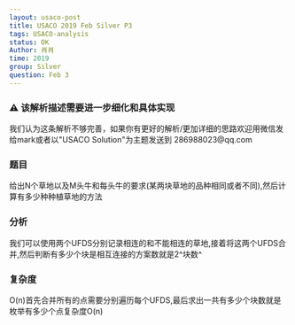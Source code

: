 ```yaml
---
layout: usaco-post
title: USACO 2019 Feb Silver P3
tags: USACO-analysis
status: OK
Author: 肖肖
time: 2019
group: Silver
question: Feb 3
---
```

<div class="notification">
    <h3>⚠ 该解析描述需要进一步细化和具体实现</h3>
    我们认为这条解析不够完善，如果你有更好的解析/更加详细的思路欢迎用微信发给mark或者以"USACO Solution"为主题发送到 286988023@qq.com
</div>

### 题目

给出N个草地以及M头牛和每头牛的要求(某两块草地的品种相同或者不同),然后计算有多少种种植草地的方法

### 分析

我们可以使用两个UFDS分别记录相连的和不能相连的草地,接着将这两个UFDS合并,然后判断有多少个块是相互连接的方案数就是2^块数^

### 复杂度

O(n)首先合并所有的点需要分别遍历每个UFDS,最后求出一共有多少个块数就是枚举有多少个点复杂度O(n)

